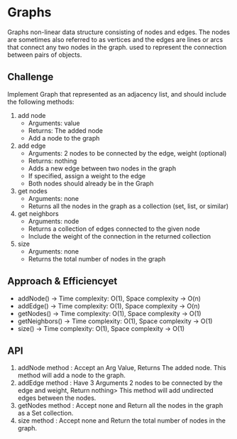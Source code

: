 # Graphs
<!-- Short summary or background information -->
Graphs non-linear data structure consisting of nodes and edges. The nodes are sometimes also referred to as vertices and the edges are lines or arcs that connect any two nodes in the graph. used to represent the connection between pairs of objects.
## Challenge
<!-- Description of the challenge -->
Implement Graph that represented as an adjacency list, and should include the following methods:
1. add node
     * Arguments: value
     * Returns: The added node
     * Add a node to the graph
2. add edge
     * Arguments: 2 nodes to be connected by the edge, weight (optional)
     * Returns: nothing
     * Adds a new edge between two nodes in the graph
     * If specified, assign a weight to the edge
     * Both nodes should already be in the Graph
3. get nodes
   * Arguments: none
   * Returns all the nodes in the graph as a collection (set, list, or similar)
4. get neighbors
   * Arguments: node
   * Returns a collection of edges connected to the given node
   * Include the weight of the connection in the returned collection
5. size
   * Arguments: none
   * Returns the total number of nodes in the graph

## Approach & Efficiencyet
<!-- What approach did you take? Why? What is the Big O space/time for this approach? -->

* addNode() -> Time complexity: O(1), Space complexity -> O(n)
* addEdge() -> Time complexity: O(1), Space complexity -> O(n)
* getNodes() -> Time complexity: O(1), Space complexity -> O(1)
* getNeighbors() -> Time complexity: O(1), Space complexity -> O(1)
* size() -> Time complexity: O(1), Space complexity -> O(1)

## API
<!-- Description of each method publicly available in your Graph -->
1. addNode method : Accept an Arg Value, Returns The added node. This method will add a node to the graph.
2. addEdge method : Have 3 Arguments 2 nodes to be connected by the edge and weight, Return nothing> This method will add undirected edges between the nodes.
3. getNodes method : Accept none and Return  all the nodes in the graph as a Set collection.
4. size method : Accept none and Return the total number of nodes in the graph.

